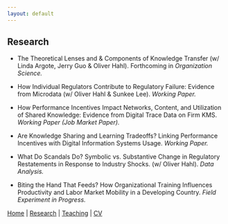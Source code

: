 ```yaml
---
layout: default
---
```


## Research

* The Theoretical Lenses and & Components of Knowledge Transfer (w/ Linda Argote, Jerry Guo & Oliver Hahl). Forthcoming in _Organization Science._

* How Individual Regulators Contribute to Regulatory Failure: Evidence from Microdata (w/ Oliver Hahl & Sunkee Lee). _Working Paper._

* How Performance Incentives Impact Networks, Content, and Utilization of Shared Knowledge: Evidence from Digital Trace Data on Firm KMS. _Working Paper (Job Market Paper)._

* Are Knowledge Sharing and Learning Tradeoffs? Linking Performance Incentives with Digital Information Systems Usage. _Working Paper._

* What Do Scandals Do? Symbolic vs. Substantive Change in Regulatory Restatements in Response to Industry Shocks. (w/ Oliver Hahl). _Data Analysis._

* Biting the Hand That Feeds? How Organizational Training Influences Productivity and Labor Market Mobility in a Developing Country. _Field Experiment in Progress._

[Home](./index.html) | [Research](./research.html) | [Teaching](./teaching.html) | [CV](./CV.html)  
